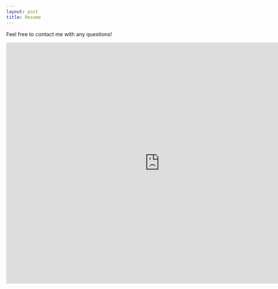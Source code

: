```yaml
---
layout: post
title: Resume
---
```


Feel free to contact me with any questions!

<iframe src="https://docs.google.com/gview?url=https://github.com/enigmaticlogic/enigmaticlogic.github.io/raw/master/images/resume.pdf&embedded=true" style="width:825px; height:650px;" frameborder="0"></iframe>

